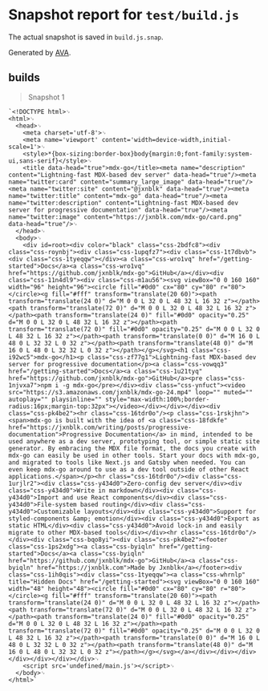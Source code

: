 # Snapshot report for `test/build.js`

The actual snapshot is saved in `build.js.snap`.

Generated by [AVA](https://ava.li).

## builds

> Snapshot 1

    `<!DOCTYPE html>␊
    <html>␊
      <head>␊
        <meta charset='utf-8'>␊
        <meta name='viewport' content='width=device-width,initial-scale=1'>␊
        <style>*{box-sizing:border-box}body{margin:0;font-family:system-ui,sans-serif}</style>␊
        <title data-head="true">mdx-go</title><meta name="description" content="Lightning-fast MDX-based dev server" data-head="true"/><meta name="twitter:card" content="summary_large_image" data-head="true"/><meta name="twitter:site" content="@jxnblk" data-head="true"/><meta name="twitter:title" content="mdx-go" data-head="true"/><meta name="twitter:description" content="Lightning-fast MDX-based dev server for progressive documentation" data-head="true"/><meta name="twitter:image" content="https://jxnblk.com/mdx-go/card.png" data-head="true"/>␊
      </head>␊
      <body>␊
        <div id=root><div color="black" class="css-2bdfc8"><div class="css-roynbj"><div class="css-1upqfz7"><div class="css-1t7dbvb"><div class="css-1tyeqqw"></div><a class="css-wro1vq" href="/getting-started">Docs</a><a class="css-wro1vq" href="https://github.com/jxnblk/mdx-go">GitHub</a></div><div class="css-11n4dl9"><div class="css-m1au56"><svg viewBox="0 0 160 160" width="96" height="96"><circle fill="#0d0" cx="80" cy="80" r="80"></circle><g fill="#fff" transform="translate(20 60)"><path transform="translate(24 0)" d="M 0 0 L 32 0 L 48 32 L 16 32 z"></path><path transform="translate(72 0)" d="M 0 0 L 32 0 L 48 32 L 16 32 z"></path><path transform="translate(24 0)" fill="#0d0" opacity="0.25" d="M 0 0 L 32 0 L 48 32 L 16 32 z"></path><path transform="translate(72 0)" fill="#0d0" opacity="0.25" d="M 0 0 L 32 0 L 48 32 L 16 32 z"></path><path transform="translate(0 0)" d="M 16 0 L 48 0 L 32 32 L 0 32 z"></path><path transform="translate(48 0)" d="M 16 0 L 48 0 L 32 32 L 0 32 z"></path></g></svg><h1 class="css-i92wc5">mdx-go</h1><p class="css-zf77g1">Lightning-fast MDX-based dev server for progressive documentation</p><a class="css-vowqq3" href="/getting-started">Docs</a><a class="css-1u21tyq" href="https://github.com/jxnblk/mdx-go">GitHub</a><pre class="css-1njvxa7">npm i -g mdx-go</pre></div><div class="css-ynfuct"><video src="https://s3.amazonaws.com/jxnblk/mdx-go-24.mp4" loop="" muted="" autoplay="" playsinline="" style="max-width:100%;border-radius:16px;margin-top:32px"></video></div></div></div><div class="css-pk4be2"><hr class="css-16tdr0o"/><p class="css-1rskjhn"><span>mdx-go is built with the idea of <a class="css-18fdkfe" href="https://jxnblk.com/writing/posts/progressive-documentation">Progressive Documentation</a> in mind, intended to be used anywhere as a dev server, prototyping tool, or simple static site generator. By embracing the MDX file format, the docs you create with mdx-go can easily be used in other tools. Start your docs with mdx-go, and migrated to tools like Next.js and Gatsby when needed. You can even keep mdx-go around to use as a dev tool outside of other React applications.</span></p><hr class="css-16tdr0o"/><div class="css-1urjlr2"><div class="css-y434d0">Zero-config dev server</div><div class="css-y434d0">Write in markdown</div><div class="css-y434d0">Import and use React components</div><div class="css-y434d0">File-system based routing</div><div class="css-y434d0">Customizable layouts</div><div class="css-y434d0">Support for styled-components &amp; emotion</div><div class="css-y434d0">Export as static HTML</div><div class="css-y434d0">Avoid lock-in and easily migrate to other MDX-based tools</div></div><hr class="css-16tdr0o"/></div><div class="css-bqo8yi"><div class="css-pk4be2"><footer class="css-1ps2xdg"><a class="css-byiqln" href="/getting-started">Docs</a><a class="css-byiqln" href="https://github.com/jxnblk/mdx-go">GitHub</a><a class="css-byiqln" href="https://jxnblk.com">Made by Jxnblk</a></footer><div class="css-1ih0qis"><div class="css-1tyeqqw"><a class="css-whrnlp" title="Hidden Docs" href="/getting-started"><svg viewBox="0 0 160 160" width="48" height="48"><circle fill="#0d0" cx="80" cy="80" r="80"></circle><g fill="#fff" transform="translate(20 60)"><path transform="translate(24 0)" d="M 0 0 L 32 0 L 48 32 L 16 32 z"></path><path transform="translate(72 0)" d="M 0 0 L 32 0 L 48 32 L 16 32 z"></path><path transform="translate(24 0)" fill="#0d0" opacity="0.25" d="M 0 0 L 32 0 L 48 32 L 16 32 z"></path><path transform="translate(72 0)" fill="#0d0" opacity="0.25" d="M 0 0 L 32 0 L 48 32 L 16 32 z"></path><path transform="translate(0 0)" d="M 16 0 L 48 0 L 32 32 L 0 32 z"></path><path transform="translate(48 0)" d="M 16 0 L 48 0 L 32 32 L 0 32 z"></path></g></svg></a></div></div></div></div></div></div></div>␊
        <script src='undefined/main.js'></script>␊
      </body>␊
    </html>`
